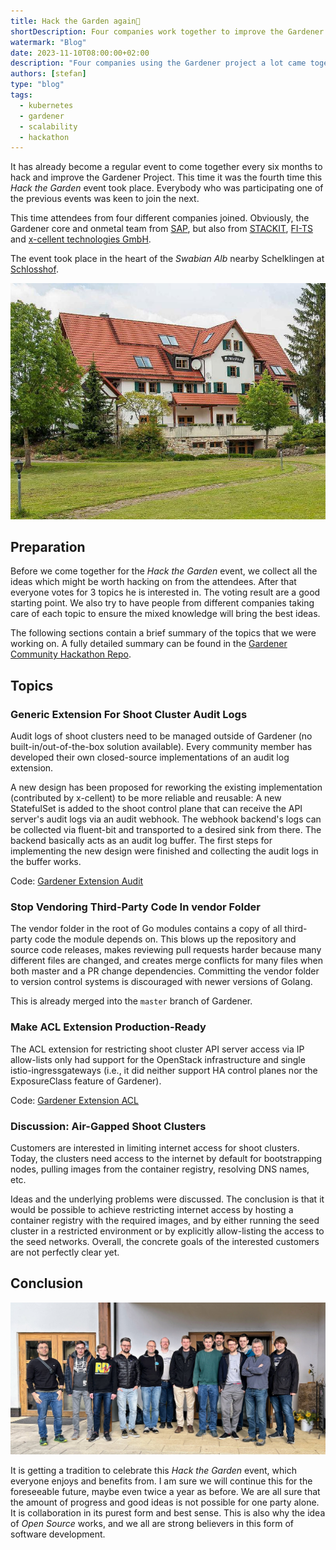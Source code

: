 ```yaml
---
title: Hack the Garden again🔨
shortDescription: Four companies work together to improve the Gardener Project.
watermark: "Blog"
date: 2023-11-10T08:00:00+02:00
description: "Four companies using the Gardener project a lot came together for a week for fun and better software"
authors: [stefan]
type: "blog"
tags:
  - kubernetes
  - gardener
  - scalability
  - hackathon
---
```


It has already become a regular event to come together every six months to hack and improve the Gardener Project.
This time it was the fourth time this _Hack the Garden_ event took place. Everybody who was participating one of the previous events was keen to join the next.

<!-- truncate -->

This time attendees from four different companies joined. Obviously, the Gardener core and onmetal team from [SAP](https://sap.com), but also from [STACKIT](https://stackit.de), [FI-TS](https://f-i-ts.de) and [x-cellent technologies GmbH](https://www.x-cellent.com).

The event took place in the heart of the _Swabian Alb_ nearby Schelklingen at [Schlosshof](https://schlosshof-info.de).

![](schlosshof.jpg)

## Preparation

Before we come together for the _Hack the Garden_ event, we collect all the ideas which might be worth hacking on from the attendees. After that everyone votes for 3 topics he is interested in. The voting result are a good starting point. We also try to have people from different companies taking care of each topic to ensure the mixed knowledge will bring the best ideas.

The following sections contain a brief summary of the topics that we were working on. A fully detailed summary can be found in the [Gardener Community Hackathon Repo](https://github.com/gardener-community/hackathon/tree/main/2023-11_Schelklingen).

## Topics

### Generic Extension For Shoot Cluster Audit Logs

Audit logs of shoot clusters need to be managed outside of Gardener (no built-in/out-of-the-box solution available). Every community member has developed their own closed-source implementations of an audit log extension.

A new design has been proposed for reworking the existing implementation (contributed by x-cellent) to be more reliable and reusable: A new StatefulSet is added to the shoot control plane that can receive the API server's audit logs via an audit webhook. The webhook backend's logs can be collected via fluent-bit and transported to a desired sink from there. The backend basically acts as an audit log buffer. The first steps for implementing the new design were finished and collecting the audit logs in the buffer works.

Code: [Gardener Extension Audit](https://github.com/metal-stack/gardener-extension-audit)

### Stop Vendoring Third-Party Code In vendor Folder

The vendor folder in the root of Go modules contains a copy of all third-party code the module depends on. This blows up the repository and source code releases, makes reviewing pull requests harder because many different files are changed, and creates merge conflicts for many files when both master and a PR change dependencies. Committing the vendor folder to version control systems is discouraged with newer versions of Golang.

This is already merged into the `master` branch of Gardener.

### Make ACL Extension Production-Ready

The ACL extension for restricting shoot cluster API server access via IP allow-lists only had support for the OpenStack infrastructure and single istio-ingressgateways (i.e., it did neither support HA control planes nor the ExposureClass feature of Gardener).

Code: [Gardener Extension ACL](https://github.com/stackitcloud/gardener-extension-acl)

### Discussion: Air-Gapped Shoot Clusters

Customers are interested in limiting internet access for shoot clusters. Today, the clusters need access to the internet by default for bootstrapping nodes, pulling images from the container registry, resolving DNS names, etc.

Ideas and the underlying problems were discussed. The conclusion is that it would be possible to achieve restricting internet access by hosting a container registry with the required images, and by either running the seed cluster in a restricted environment or by explicitly allow-listing the access to the seed networks. Overall, the concrete goals of the interested customers are not perfectly clear yet.

## Conclusion

![](./attendees.jpg)

It is getting a tradition to celebrate this _Hack the Garden_ event, which everyone enjoys and benefits from. I am sure we will continue this for the foreseeable future, maybe even twice a year as before. We are all sure that the amount of progress and good ideas is not possible for one party alone. It is collaboration in its purest form and best sense. This is also why the idea of _Open Source_ works, and we all are strong believers in this form of software development.
